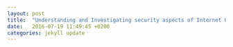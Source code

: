```yaml
---
layout: post
title:	"Understanding and Investigating security aspects of Internet Of Things"
date:	2016-07-19 11:49:45 +0200
categories:	jekyll update
---
```

